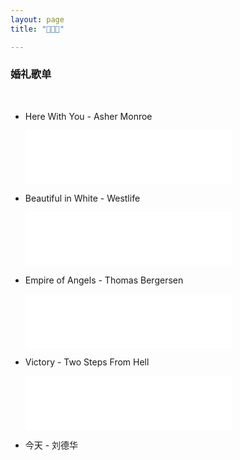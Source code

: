 ```yaml
---
layout: page
title: "🐷💍🐒" 

---
```


### 婚礼歌单

<br>

- Here With You - Asher Monroe

  <iframe frameborder="no" border="0" marginwidth="0" marginheight="0" width=330 height=86 src="//music.163.com/outchain/player?type=2&id=27583305&auto=0&height=66"></iframe>

- Beautiful in White - Westlife

  <iframe frameborder="no" border="0" marginwidth="0" marginheight="0" width=330 height=86 src="//music.163.com/outchain/player?type=2&id=29539085&auto=0&height=66"></iframe>

- Empire of Angels - Thomas Bergersen

  <iframe frameborder="no" border="0" marginwidth="0" marginheight="0" width=330 height=86 src="//music.163.com/outchain/player?type=2&id=29460377&auto=0&height=66"></iframe>

- Victory - Two Steps From Hell

  <iframe frameborder="no" border="0" marginwidth="0" marginheight="0" width=330 height=86 src="//music.163.com/outchain/player?type=2&id=31654455&auto=0&height=66"></iframe>

- 今天 - 刘德华

